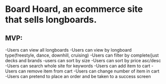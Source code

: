 # Board Hoard, an ecommerce site that sells longboards.

## MVP:

-Users can view all longboards
-Users can view by longboard type(freestyle, dance, downhill, cruising)
-Users can filter by complete/just decks and brands
-users can sort by size
-Users can sort by price asc/desc
-Users can search whole site for keywords
-Users can add item to cart
-Users can remove item from cart
-Users can change number of item in cart
-Users can pretend to place an order and be taken to a success screen
